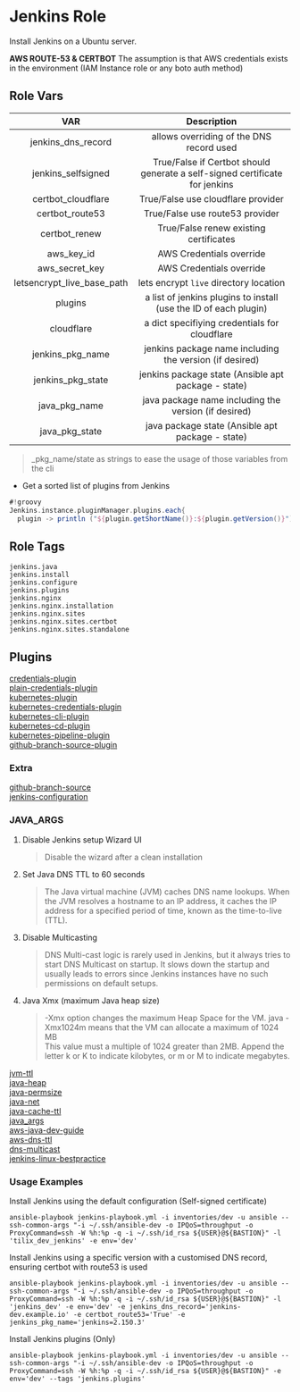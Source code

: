 # Jenkins Role

Install Jenkins on a Ubuntu server.  

**AWS ROUTE-53 & CERTBOT** The assumption is that AWS credentials exists in the environment (IAM Instance role or any boto auth method)

## Role Vars

| VAR | Description |
|:---:|:-----------:|
|jenkins_dns_record|allows overriding of the DNS record used|
|jenkins_selfsigned|True/False if Certbot should generate a self-signed certificate for jenkins|
|certbot_cloudflare|True/False use cloudflare provider|
|certbot_route53|True/False use route53 provider|
|certbot_renew|True/False renew existing certificates|
|aws_key_id|AWS Credentials override|
|aws_secret_key|AWS Credentials override|
|letsencrypt_live_base_path|lets encrypt `live` directory location|
|plugins|a list of jenkins plugins to install (use the ID of each plugin)|
|cloudflare|a dict specifiying credentials for cloudflare|
|jenkins_pkg_name|jenkins package name including the version (if desired)|
|jenkins_pkg_state|jenkins package state (Ansible apt package - state)|
|java_pkg_name|java package name including the version (if desired)|
|java_pkg_state|java package state (Ansible apt package - state)|

>_pkg_name/state as strings to ease the usage of those variables from the cli

* Get a sorted list of plugins from Jenkins

```groovy
#!groovy
Jenkins.instance.pluginManager.plugins.each{
  plugin -> println ("${plugin.getShortName()}:${plugin.getVersion()}") }
```

## Role Tags

```text
jenkins.java
jenkins.install
jenkins.configure
jenkins.plugins
jenkins.nginx
jenkins.nginx.installation
jenkins.nginx.sites
jenkins.nginx.sites.certbot
jenkins.nginx.sites.standalone
```

## Plugins

[credentials-plugin](https://github.com/jenkinsci/credentials-plugin/blob/master/README.md)  
[plain-credentials-plugin](https://github.com/jenkinsci/plain-credentials-plugin/blob/master/README.md)  
[kubernetes-plugin](https://github.com/jenkinsci/kubernetes-plugin/blob/master/README.md)  
[kubernetes-credentials-plugin](https://github.com/jenkinsci/kubernetes-credentials-plugin/blob/master/README.md)  
[kubernetes-cli-plugin](https://github.com/jenkinsci/kubernetes-cli-plugin/blob/master/README.md)  
[kubernetes-cd-plugin](https://github.com/jenkinsci/kubernetes-cd-plugin/blob/dev/README.md)  
[kubernetes-pipeline-plugin](https://github.com/jenkinsci/kubernetes-pipeline-plugin/blob/master/readme.md)  
[github-branch-source-plugin](https://github.com/jenkinsci/github-branch-source-plugin)  

### Extra

[github-branch-source](https://go.cloudbees.com/docs/plugins/github-branch-source/)  
[jenkins-configuration](https://github.com/edx/jenkins-configuration)  

### JAVA_ARGS

1. Disable Jenkins setup Wizard UI  
    >Disable the wizard after a clean installation  
2. Set Java DNS TTL to 60 seconds  
    >The Java virtual machine (JVM) caches DNS name lookups. When the JVM resolves a hostname to an IP address, it caches the IP address for a specified period of time, known as the time-to-live (TTL).  
3. Disable Multicasting  
    >DNS Multi-cast logic is rarely used in Jenkins, but it always tries to start DNS Multicast on startup. It slows down the startup and usually leads to errors since Jenkins instances have no such permissions on default setups.  
4. Java Xmx (maximum Java heap size)  
    >-Xmx option changes the maximum Heap Space for the VM. java -Xmx1024m means that the VM can allocate a maximum of 1024 MB  
    >This value must a multiple of 1024 greater than 2MB. Append the letter k or K to indicate kilobytes, or m or M to indicate megabytes.  

[jvm-ttl](http://docs.aws.amazon.com/sdk-for-java/v1/developer-guide/java-dg-jvm-ttl.html)  
[java-heap](https://support.cloudbees.com/hc/en-us/articles/204859670-Java-Heap-settings-best-practice)  
[java-permsize](https://support.cloudbees.com/hc/en-us/articles/204264000-Why-do-I-receive-java-lang-OutOfMemoryError-PermGen-space)  
[java-net](http://docs.oracle.com/javase/7/docs/technotes/guides/net/properties.html)  
[java-cache-ttl](https://stackoverflow.com/questions/29579589/whats-the-recommended-way-to-set-networkaddress-cache-ttl-in-elastic-beanstalk)  
[java_args](https://support.cloudbees.com/hc/en-us/articles/209715698-How-to-add-Java-arguments-to-Jenkins-)  
[aws-java-dev-guide](https://docs.aws.amazon.com/sdk-for-java/v2/developer-guide/welcome.html)  
[aws-dns-ttl](https://aws.amazon.com/articles/4035)  
[dns-multicast](https://issues.jenkins-ci.org/browse/JENKINS-50816)  
[jenkins-linux-bestpractice](https://support.cloudbees.com/hc/en-us/articles/115000486312-CJP-Performance-Best-Practices-for-Linux)

### Usage Examples

Install Jenkins using the default configuration (Self-signed certificate)

```shell
ansible-playbook jenkins-playbook.yml -i inventories/dev -u ansible --ssh-common-args "-i ~/.ssh/ansible-dev -o IPQoS=throughput -o ProxyCommand=ssh -W %h:%p -q -i ~/.ssh/id_rsa ${USER}@${BASTION}" -l 'tilix_dev_jenkins' -e env='dev'
```

Install Jenkins using a specific version with a customised DNS record, ensuring certbot with route53 is used

```shell
ansible-playbook jenkins-playbook.yml -i inventories/dev -u ansible --ssh-common-args "-i ~/.ssh/ansible-dev -o IPQoS=throughput -o ProxyCommand=ssh -W %h:%p -q -i ~/.ssh/id_rsa ${USER}@${BASTION}" -l 'jenkins_dev' -e env='dev' -e jenkins_dns_record='jenkins-dev.example.io' -e certbot_route53='True' -e jenkins_pkg_name='jenkins=2.150.3'
```

Install Jenkins plugins (Only)

```shell
ansible-playbook jenkins-playbook.yml -i inventories/dev -u ansible --ssh-common-args "-i ~/.ssh/ansible-dev -o IPQoS=throughput -o ProxyCommand=ssh -W %h:%p -q -i ~/.ssh/id_rsa ${USER}@${BASTION}" -e env='dev' --tags 'jenkins.plugins'
```